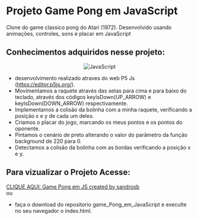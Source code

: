 # Projeto Game Pong em JavaScript
 Clone do game classico pong do Atari (1972). Desenvolvido usando animações, controles, sons e placar em JavaScript

## Conhecimentos adquiridos nesse projeto:
<div align="center" >
  
![JavaScript](https://img.shields.io/badge/javascript-%23323330.svg?style=for-the-badge&logo=javascript&logoColor=%23F7DF1E)
</div>

- desenvolvimento realizado atraves do web P5 Js (https://editor.p5js.org/).
- Movimentamos a raquete através das setas para cima e para baixo do teclado, através dos códigos keyIsDown(UP_ARROW) e keyIsDown(DOWN_ARROW) respectivamente.
- Implementamos a colisão da bolinha com a minha raquete, verificando a posição x e y de cada um deles.
- Criamos o placar do jogo, marcando os meus pontos e os pontos do oponente.
- Pintamos o cenário de preto alterando o valor do parâmetro da função background de 220 para 0.
- Detectamos a colisão da bolinha com as bordas verificando a posição x e y.
## Para vizualizar o Projeto Acesse:

[CLIQUE AQUI: Game Pong em JS created by sandrosb](https://editor.p5js.org/sandrosb/sketches/W-zDk88l_)
<br> ou
- faça o download do repositorio game_Pong_em_JavaScript e execulte no seu navegador o index.html.
